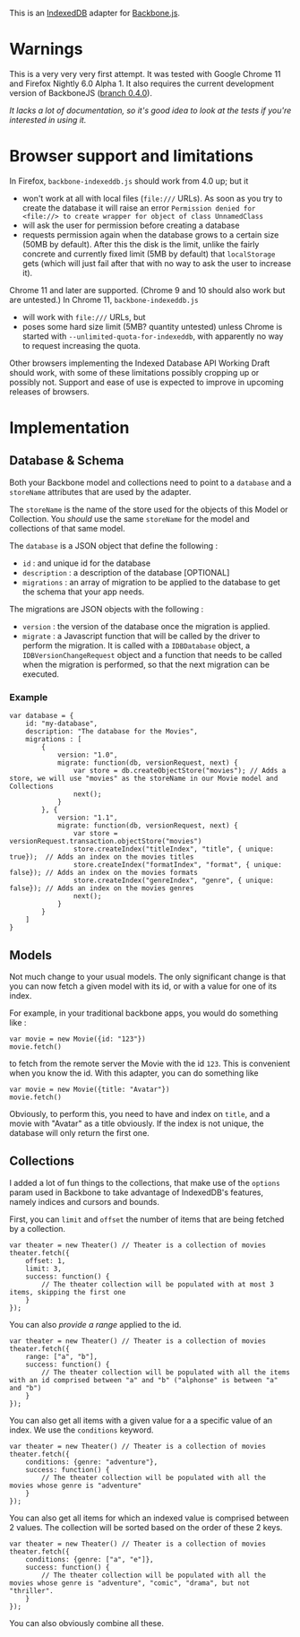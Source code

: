 This is an [IndexedDB](http://www.w3.org/TR/IndexedDB/) adapter for [Backbone.js](http://documentcloud.github.com/backbone/).

# Warnings

This is a very very very first attempt. It was tested with Google Chrome 11 and Firefox Nightly 6.0 Alpha 1.
It also requires the current development version of BackboneJS ([branch 0.4.0](https://github.com/documentcloud/backbone/tree/0.4.0)).

*It lacks a lot of documentation, so it's good idea to look at the tests if you're interested in using it.*

# Browser support and limitations

In Firefox, `backbone-indexeddb.js` should work from 4.0 up; but it

* won't work at all with local files (`file:///` URLs). As soon as you try to create the database it will raise an error `Permission denied for <file://> to create wrapper for object of class UnnamedClass`
* will ask the user for permission before creating a database
* requests permission again when the database grows to a certain size (50MB by default). After this the disk is the limit, unlike the fairly concrete and currently fixed limit (5MB by default) that `localStorage` gets (which will just fail after that with no way to ask the user to increase it).

Chrome 11 and later are supported. (Chrome 9 and 10 should also work but are untested.) In Chrome 11, `backbone-indexeddb.js`

* will work with `file:///` URLs, but
* poses some hard size limit (5MB? quantity untested) unless Chrome is started with `--unlimited-quota-for-indexeddb`, with apparently no way to request increasing the quota.

Other browsers implementing the Indexed Database API Working Draft should work, with some of these limitations possibly cropping up or possibly not. Support and ease of use is expected to improve in upcoming releases of browsers.

# Implementation

## Database & Schema

Both your Backbone model and collections need to point to a `database` and a `storeName` attributes that are used by the adapter.

The `storeName` is the name of the store used for the objects of this Model or Collection. You _should_ use the same `storeName` for the model and collections of that same model.

The `database` is a JSON object that define the following :

 * `id` : and unique id for the database
 * `description` :  a description of the database [OPTIONAL]
 * `migrations` : an array of migration to be applied to the database to get the schema that your app needs.

The migrations are JSON objects with the following :

 * `version` : the version of the database once the migration is applied.
 * `migrate` : a Javascript function that will be called by the driver to perform the migration. It is called with a `IDBDatabase` object, a `IDBVersionChangeRequest` object and a function that needs to be called when the migration is performed, so that the next migration can be executed.

### Example

	var database = {
		id: "my-database",
		description: "The database for the Movies",
		migrations : [
			{
				version: "1.0",
				migrate: function(db, versionRequest, next) {
					var store = db.createObjectStore("movies"); // Adds a store, we will use "movies" as the storeName in our Movie model and Collections
					next();
				}
			}, {
				version: "1.1",
				migrate: function(db, versionRequest, next) {
					var store = versionRequest.transaction.objectStore("movies")
					store.createIndex("titleIndex", "title", { unique: true});  // Adds an index on the movies titles
					store.createIndex("formatIndex", "format", { unique: false}); // Adds an index on the movies formats
					store.createIndex("genreIndex", "genre", { unique: false}); // Adds an index on the movies genres
					next();
				}
			}
		]
	}

## Models

Not much change to your usual models. The only significant change is that you can now fetch a given model with its id, or with a value for one of its index.

For example, in your traditional backbone apps, you would do something like :

	var movie = new Movie({id: "123"})
	movie.fetch()
	
to fetch from the remote server the Movie with the id `123`. This is convenient when you know the id. With this adapter, you can do something like

	var movie = new Movie({title: "Avatar"})
	movie.fetch()

Obviously, to perform this, you need to have and index on `title`, and a movie with "Avatar" as a title obviously. If the index is not unique, the database will only return the first one.

## Collections

I added a lot of fun things to the collections, that make use of the `options` param used in Backbone to take advantage of IndexedDB's features, namely indices and cursors and bounds.

First, you can `limit` and `offset` the number of items that are being fetched by a collection.

	var theater = new Theater() // Theater is a collection of movies
	theater.fetch({
		offset: 1,
		limit: 3,
		success: function() {
			// The theater collection will be populated with at most 3 items, skipping the first one
		}
	});

You can also *provide a range* applied to the id.
	
	var theater = new Theater() // Theater is a collection of movies
	theater.fetch({
		range: ["a", "b"],
		success: function() {
			// The theater collection will be populated with all the items with an id comprised between "a" and "b" ("alphonse" is between "a" and "b")
		}
	});

You can also get all items with a given value for a a specific value of an index. We use the `conditions` keyword.

	var theater = new Theater() // Theater is a collection of movies
	theater.fetch({
		conditions: {genre: "adventure"},
		success: function() {
			// The theater collection will be populated with all the movies whose genre is "adventure"
		}
	});

You can also get all items for which an indexed value is comprised between 2 values. The collection will be sorted based on the order of these 2 keys.

	var theater = new Theater() // Theater is a collection of movies
	theater.fetch({
		conditions: {genre: ["a", "e"]},
		success: function() {
			// The theater collection will be populated with all the movies whose genre is "adventure", "comic", "drama", but not "thriller". 
		}
	});
	


You can also obviously combine all these.








